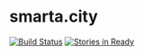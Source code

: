 # smarta.city

[![Build Status](https://travis-ci.org/brimstone/smarta.city.svg?branch=master)](https://travis-ci.org/brimstone/smarta.city) [![Stories in Ready](https://badge.waffle.io/brimstone/smarta.city.png?label=ready&title=Ready)](http://waffle.io/brimstone/smarta.city)
